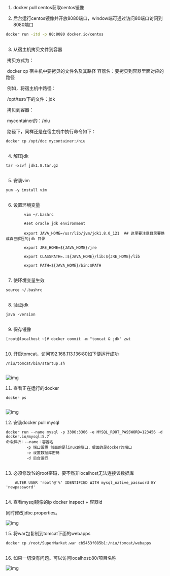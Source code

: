 1. docker pull centos获取centos镜像

2. 后台运行centos镜像并开放8080端口，window端可通过访问80端口访问到8080端口

```bash
docker run -itd -p 80:8080 docker.io/centos
```

![点击并拖拽以移动](data:image/gif;base64,R0lGODlhAQABAPABAP///wAAACH5BAEKAAAALAAAAAABAAEAAAICRAEAOw==)



3. 从宿主机拷贝文件到容器

​        拷贝方式为：

​        docker cp 宿主机中要拷贝的文件名及其路径 容器名：要拷贝到容器里面对应的路径

​        例如，将宿主机中路径：

​        /opt/test/下的文件：jdk

​        拷贝到容器：

​        mycontainer的：/niu

​        路径下，同样还是在宿主机中执行命令如下：

```
docker cp /opt/doc mycontainer:/niu
```

![点击并拖拽以移动](data:image/gif;base64,R0lGODlhAQABAPABAP///wAAACH5BAEKAAAALAAAAAABAAEAAAICRAEAOw==)

4. 解压jdk

```
tar -xzvf jdk1.8.tar.gz
```

![点击并拖拽以移动](data:image/gif;base64,R0lGODlhAQABAPABAP///wAAACH5BAEKAAAALAAAAAABAAEAAAICRAEAOw==)

5. 安装vim

```
yum -y install vim
```

![点击并拖拽以移动](data:image/gif;base64,R0lGODlhAQABAPABAP///wAAACH5BAEKAAAALAAAAAABAAEAAAICRAEAOw==)

6. 设置环境变量 

```
        vim ~/.bashrc

        #set oracle jdk environment

        export JAVA_HOME=/usr/lib/jvm/jdk1.8.0_121  ## 这里要注意目录要换成自己解压的jdk 目录

        export JRE_HOME=${JAVA_HOME}/jre  

        export CLASSPATH=.:${JAVA_HOME}/lib:${JRE_HOME}/lib  

        export PATH=${JAVA_HOME}/bin:$PATH
```

![点击并拖拽以移动](data:image/gif;base64,R0lGODlhAQABAPABAP///wAAACH5BAEKAAAALAAAAAABAAEAAAICRAEAOw==)

7. 使环境变量生效

```
source ~/.bashrc
```

![点击并拖拽以移动](data:image/gif;base64,R0lGODlhAQABAPABAP///wAAACH5BAEKAAAALAAAAAABAAEAAAICRAEAOw==)

8. 验证jdk

```
java -version
```

![点击并拖拽以移动](data:image/gif;base64,R0lGODlhAQABAPABAP///wAAACH5BAEKAAAALAAAAAABAAEAAAICRAEAOw==)

9. 保存镜像

```
[root@localhost ~]# docker commit -m "tomcat & jdk" zwt
```

![点击并拖拽以移动](data:image/gif;base64,R0lGODlhAQABAPABAP///wAAACH5BAEKAAAALAAAAAABAAEAAAICRAEAOw==)

10. 开启tomcat，访问192.168.113.136:80如下便运行成功

```
/niu/tomcat/bin/startup.sh
```

![点击并拖拽以移动](data:image/gif;base64,R0lGODlhAQABAPABAP///wAAACH5BAEKAAAALAAAAAABAAEAAAICRAEAOw==)



![img](https://upload-images.jianshu.io/upload_images/13321385-0d5c54fa5ac7df93.png?imageMogr2/auto-orient/strip%7CimageView2/2/w/1240)![点击并拖拽以移动](data:image/gif;base64,R0lGODlhAQABAPABAP///wAAACH5BAEKAAAALAAAAAABAAEAAAICRAEAOw==)

11. 查看正在运行的docker

```
docker ps 
```

![点击并拖拽以移动](data:image/gif;base64,R0lGODlhAQABAPABAP///wAAACH5BAEKAAAALAAAAAABAAEAAAICRAEAOw==)

![img](https://upload-images.jianshu.io/upload_images/13321385-cf7a2cbefa58a040.png?imageMogr2/auto-orient/strip%7CimageView2/2/w/1240)![点击并拖拽以移动](data:image/gif;base64,R0lGODlhAQABAPABAP///wAAACH5BAEKAAAALAAAAAABAAEAAAICRAEAOw==)

12. 安装docker pull mysql

```
docker run --name mysql -p 3306:3306 -e MYSQL_ROOT_PASSWORD=123456 -d docker.io/mysql:5.7
命令解析：--name：容器名
         -p 端口设置 前面的是linux的端口，后面的是docker的端口
         -e 设置数据库密码
         -d 后台运行
```

![点击并拖拽以移动](data:image/gif;base64,R0lGODlhAQABAPABAP///wAAACH5BAEKAAAALAAAAAABAAEAAAICRAEAOw==)



13. 必须修改%的root密码，要不然非localhost无法连接该数据库

```
    ALTER USER 'root'@'%' IDENTIFIED WITH mysql_native_password BY 'newpassword'
```

![点击并拖拽以移动](data:image/gif;base64,R0lGODlhAQABAPABAP///wAAACH5BAEKAAAALAAAAAABAAEAAAICRAEAOw==)

14. 查看mysql镜像的ip docker inspect  + 容器id

同时修改jdbc.properties。

![img](https://upload-images.jianshu.io/upload_images/13321385-4ac5c5130bae7b49.png?imageMogr2/auto-orient/strip%7CimageView2/2/w/1240)![点击并拖拽以移动](data:image/gif;base64,R0lGODlhAQABAPABAP///wAAACH5BAEKAAAALAAAAAABAAEAAAICRAEAOw==)

15. 将war包复制到tomcat下面的webapps

```
docker cp /root/SuperMarket.war cb5453f085b1:/niu/tomcat/webapps
```

![点击并拖拽以移动](data:image/gif;base64,R0lGODlhAQABAPABAP///wAAACH5BAEKAAAALAAAAAABAAEAAAICRAEAOw==)

16. 如果一切没有问题。可以访问localhost:80/项目名称



![img](https://upload-images.jianshu.io/upload_images/13321385-3a280a265335916b.png?imageMogr2/auto-orient/strip%7CimageView2/2/w/1240)![点击并拖拽以移动](data:image/gif;base64,R0lGODlhAQABAPABAP///wAAACH5BAEKAAAALAAAAAABAAEAAAICRAEAOw==)